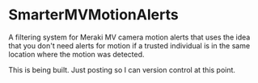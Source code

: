# SmarterMVMotionAlerts
A filtering system for Meraki MV camera motion alerts that uses the idea that you don't need alerts for motion if a trusted individual is in the same location where the motion was detected. 


This is being built. Just posting so I can version control at this point. 
